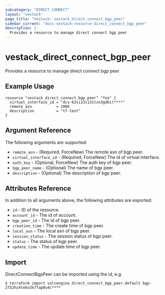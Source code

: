 ```yaml
---
subcategory: "DIRECT_CONNECT"
layout: "vestack"
page_title: "Vestack: vestack_direct_connect_bgp_peer"
sidebar_current: "docs-vestack-resource-direct_connect_bgp_peer"
description: |-
  Provides a resource to manage direct connect bgp peer
---
```

# vestack_direct_connect_bgp_peer
Provides a resource to manage direct connect bgp peer
## Example Usage
```hcl
resource "vestack_direct_connect_bgp_peer" "foo" {
  virtual_interface_id = "dcv-62vi13v131tsn3gd6il****"
  remote_asn           = 2000
  description          = "tf-test"
}
```
## Argument Reference
The following arguments are supported:
* `remote_asn` - (Required, ForceNew) The remote asn of bgp peer.
* `virtual_interface_id` - (Required, ForceNew) The id of virtual interface.
* `auth_key` - (Optional, ForceNew) The auth key of bgp peer.
* `bgp_peer_name` - (Optional) The name of bgp peer.
* `description` - (Optional) The description of bgp peer.

## Attributes Reference
In addition to all arguments above, the following attributes are exported:
* `id` - ID of the resource.
* `account_id` - The id of account.
* `bgp_peer_id` - The id of bgp peer.
* `creation_time` - The create time of bgp peer.
* `local_asn` - The local asn of bgp peer.
* `session_status` - The session status of bgp peer.
* `status` - The status of bgp peer.
* `update_time` - The update time of bgp peer.


## Import
DirectConnectBgpPeer can be imported using the id, e.g.
```
$ terraform import volcengine_direct_connect_bgp_peer.default bgp-2752hz4teko3k7fap8u4c****
```

